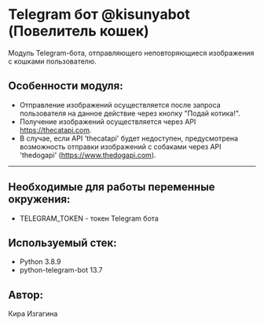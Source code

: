 # Telegram бот @kisunyabot (Повелитель кошек)
Модуль Telegram-бота, отправляющего неповторяющиеся изображения с кошками пользователю.

## Особенности модуля:
- Отправление изображений осуществляется после запроса пользователя на данное действие через кнопку "Подай котика!".
- Получение изображений осуществляется через API https://thecatapi.com.
- В случае, если API 'thecatapi' будет недоступен, предусмотрена возможность отправки изображений с собаками через API 'thedogapi' (https://www.thedogapi.com).

***

## Необходимые для работы переменные окружения:
- TELEGRAM_TOKEN - токен Telegram бота

## Используемый стек:
- Python 3.8.9
- python-telegram-bot 13.7

## Автор:
Кира Изгагина